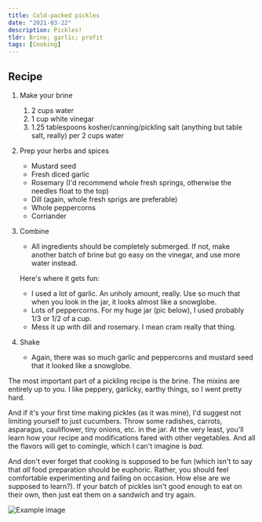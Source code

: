 ```yaml
---
title: Cold-packed pickles
date: "2021-03-22"
description: Pickles!
tldr: Brine; garlic; profit
tags: [Cooking]
---
```


## Recipe

1. Make your brine
    1. 2 cups water
    2. 1 cup white vinegar
    3. 1.25 tablespoons kosher/canning/pickling salt (anything but table salt, really) per 2 cups water

2. Prep your herbs and spices
    - Mustard seed
    - Fresh diced garlic
    - Rosemary (I'd recommend whole fresh springs, otherwise the needles float to the top)
    - Dill (again, whole fresh sprigs are preferable)
    - Whole peppercorns
    - Corriander

3. Combine
    - All ingredients should be completely submerged. If not, make another batch of brine but go easy on the vinegar, and use more water instead.

    Here's where it gets fun:
   - I used a lot of garlic. An unholy amount, really. Use so much that when you look in the jar, it looks almost like a snowglobe.
   - Lots of peppercorns. For my huge jar (pic below), I used probably 1/3 or 1/2 of a cup.
   - Mess it up with dill and rosemary. I mean cram really that thing.

4. Shake
    - Again, there was so much garlic and peppercorns and mustard seed that it looked like a snowglobe.

The most important part of a pickling recipe is the brine. The mixins are entirely up to you. I like peppery, garlicky, earthy things,
so I went pretty hard.

And if it's your first time making pickles (as it was mine), I'd suggest not limiting yourself to just cucumbers. Throw some
radishes, carrots, asparagus, cauliflower, tiny onions, etc. in the jar. At the very least, you'll learn how your recipe and modifications
fared with other vegetables. And all the flavors will get to comingle, which I can't imagine is _bad_.

And don't ever forget that cooking is supposed to be fun (which isn't to say that _all_ food preparation should be euphoric. Rather, you 
should feel comfortable experimenting and failing on occasion. How else are we supposed to learn?). If your batch of pickles isn't good enough to eat on their own,
then just eat them on a sandwich and try again.

![Example image](/static/pickles.jpg)